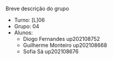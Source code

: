 Breve descrição do grupo

* Turno: [L]06
* Grupo: 04
* Alunos:
    - Diogo Fernandes up202108752
    - Guilherme Monteiro up202108668
    - Sofia Sá up202108676
